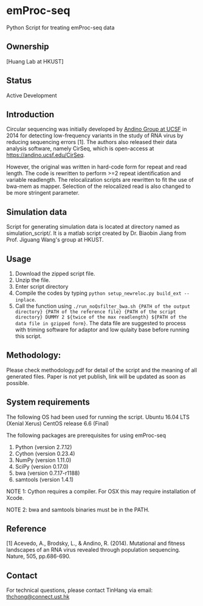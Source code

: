 # emProc-seq
Python Script for treating emProc-seq data

## Ownership
[Huang Lab at HKUST]

## Status
Active Development

## Introduction
Circular sequencing was initially developed by [Andino Group at UCSF](https://andino.ucsf.edu/) in 2014 for detecting low-frequency variants in the study of RNA virus by reducing sequencing errors [1]. The authors also released their data analysis software, namely CirSeq, which is open-access at https://andino.ucsf.edu/CirSeq.

However, the original was written in hard-code form for repeat and read length. The code is rewritten to perform >=2 repeat identification and variable readlength. The relocalization scripts are rewritten to fit the use of bwa-mem as mapper. Selection of the relocalized read is also changed to be more stringent parameter.

## Simulation data

Script for generating simulation data is located at directory named as simulation_script/. It is a matlab script created by Dr. Biaobin Jiang from Prof. Jiguang Wang's group at HKUST.

## Usage
1. Download the zipped script file.
2. Unzip the file.
3. Enter script directory
3. Compile the codes by typing `python setup_newreloc.py build_ext --inplace`.
4. Call the function using `./run_noQsfilter_bwa.sh {PATH of the output directory} {PATH of the reference file} {PATH of the script directory} DUMMY 2 ${twice of the max readlength} ${PATH of the data file in gzipped form}`. The data file are suggested to process with triming software for adaptor and low qulaity base before running this script.

## Methodology:

Please check methodology.pdf for detail of the script and the meaning of all generated files. Paper is not yet publish, link will be updated as soon as possible.

## System requirements

The following OS had been used for running the script.
Ubuntu 16.04 LTS (Xenial Xerus)
CentOS release 6.6 (Final)


The following packages are prerequisites for using emProc-seq

1. Python (version 2.7.12)    
2. Cython (version 0.23.4)   
3. NumPy (version 1.11.0)     
4. SciPy (version 0.17.0)    
5. bwa (version 0.7.17-r1188)   
6. samtools (version 1.4.1)

NOTE 1: Cython requires a compiler. For OSX this may require installation of Xcode.

NOTE 2: bwa and samtools binaries must be in the PATH.


## Reference
[1] Acevedo, A., Brodsky, L., & Andino, R. (2014). Mutational and fitness landscapes of an RNA virus revealed through population sequencing. Nature, 505, pp.686-690.

## Contact
For technical questions, please contact TinHang via email: thchong@connect.ust.hk

